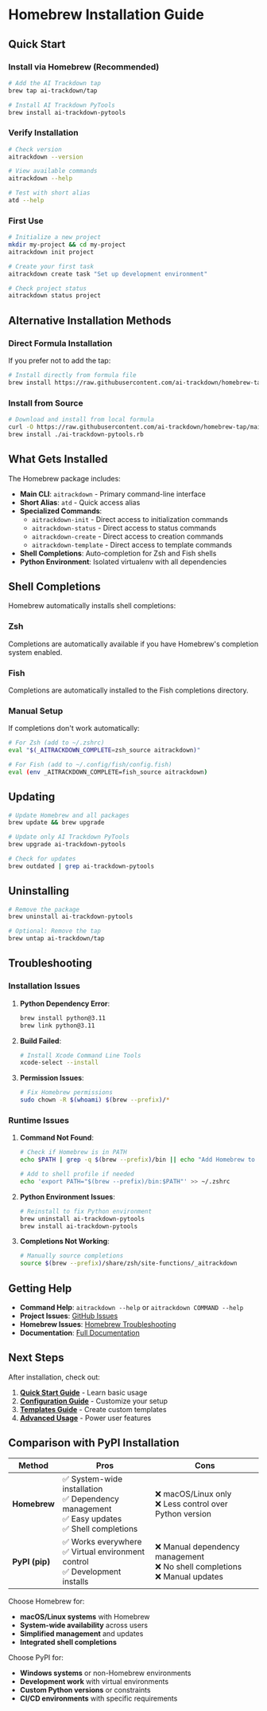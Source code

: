 # Homebrew Installation Guide

## Quick Start

### Install via Homebrew (Recommended)

```bash
# Add the AI Trackdown tap
brew tap ai-trackdown/tap

# Install AI Trackdown PyTools
brew install ai-trackdown-pytools
```

### Verify Installation

```bash
# Check version
aitrackdown --version

# View available commands
aitrackdown --help

# Test with short alias
atd --help
```

### First Use

```bash
# Initialize a new project
mkdir my-project && cd my-project
aitrackdown init project

# Create your first task
aitrackdown create task "Set up development environment"

# Check project status
aitrackdown status project
```

## Alternative Installation Methods

### Direct Formula Installation

If you prefer not to add the tap:

```bash
# Install directly from formula file
brew install https://raw.githubusercontent.com/ai-trackdown/homebrew-tap/main/Formula/ai-trackdown-pytools.rb
```

### Install from Source

```bash
# Download and install from local formula
curl -O https://raw.githubusercontent.com/ai-trackdown/homebrew-tap/main/Formula/ai-trackdown-pytools.rb
brew install ./ai-trackdown-pytools.rb
```

## What Gets Installed

The Homebrew package includes:

- **Main CLI**: `aitrackdown` - Primary command-line interface
- **Short Alias**: `atd` - Quick access alias  
- **Specialized Commands**:
  - `aitrackdown-init` - Direct access to initialization commands
  - `aitrackdown-status` - Direct access to status commands
  - `aitrackdown-create` - Direct access to creation commands
  - `aitrackdown-template` - Direct access to template commands
- **Shell Completions**: Auto-completion for Zsh and Fish shells
- **Python Environment**: Isolated virtualenv with all dependencies

## Shell Completions

Homebrew automatically installs shell completions:

### Zsh
Completions are automatically available if you have Homebrew's completion system enabled.

### Fish
Completions are automatically installed to the Fish completions directory.

### Manual Setup
If completions don't work automatically:

```bash
# For Zsh (add to ~/.zshrc)
eval "$(_AITRACKDOWN_COMPLETE=zsh_source aitrackdown)"

# For Fish (add to ~/.config/fish/config.fish)
eval (env _AITRACKDOWN_COMPLETE=fish_source aitrackdown)
```

## Updating

```bash
# Update Homebrew and all packages
brew update && brew upgrade

# Update only AI Trackdown PyTools
brew upgrade ai-trackdown-pytools

# Check for updates
brew outdated | grep ai-trackdown-pytools
```

## Uninstalling

```bash
# Remove the package
brew uninstall ai-trackdown-pytools

# Optional: Remove the tap
brew untap ai-trackdown/tap
```

## Troubleshooting

### Installation Issues

1. **Python Dependency Error**:
   ```bash
   brew install python@3.11
   brew link python@3.11
   ```

2. **Build Failed**:
   ```bash
   # Install Xcode Command Line Tools
   xcode-select --install
   ```

3. **Permission Issues**:
   ```bash
   # Fix Homebrew permissions
   sudo chown -R $(whoami) $(brew --prefix)/*
   ```

### Runtime Issues

1. **Command Not Found**:
   ```bash
   # Check if Homebrew is in PATH
   echo $PATH | grep -q $(brew --prefix)/bin || echo "Add Homebrew to PATH"
   
   # Add to shell profile if needed
   echo 'export PATH="$(brew --prefix)/bin:$PATH"' >> ~/.zshrc
   ```

2. **Python Environment Issues**:
   ```bash
   # Reinstall to fix Python environment
   brew uninstall ai-trackdown-pytools
   brew install ai-trackdown-pytools
   ```

3. **Completions Not Working**:
   ```bash
   # Manually source completions
   source $(brew --prefix)/share/zsh/site-functions/_aitrackdown
   ```

## Getting Help

- **Command Help**: `aitrackdown --help` or `aitrackdown COMMAND --help`
- **Project Issues**: [GitHub Issues](https://github.com/ai-trackdown/ai-trackdown-pytools/issues)
- **Homebrew Issues**: [Homebrew Troubleshooting](https://docs.brew.sh/Troubleshooting)
- **Documentation**: [Full Documentation](https://ai-trackdown-pytools.readthedocs.io/)

## Next Steps

After installation, check out:

1. **[Quick Start Guide](README.md#quick-start)** - Learn basic usage
2. **[Configuration Guide](README.md#configuration)** - Customize your setup
3. **[Templates Guide](README.md#templates)** - Create custom templates
4. **[Advanced Usage](README.md#advanced-usage)** - Power user features

## Comparison with PyPI Installation

| Method | Pros | Cons |
|--------|------|------|
| **Homebrew** | ✅ System-wide installation<br>✅ Dependency management<br>✅ Easy updates<br>✅ Shell completions | ❌ macOS/Linux only<br>❌ Less control over Python version |
| **PyPI (pip)** | ✅ Works everywhere<br>✅ Virtual environment control<br>✅ Development installs | ❌ Manual dependency management<br>❌ No shell completions<br>❌ Manual updates |

Choose Homebrew for:
- **macOS/Linux systems** with Homebrew
- **System-wide availability** across users
- **Simplified management** and updates
- **Integrated shell completions**

Choose PyPI for:
- **Windows systems** or non-Homebrew environments
- **Development work** with virtual environments
- **Custom Python versions** or constraints
- **CI/CD environments** with specific requirements